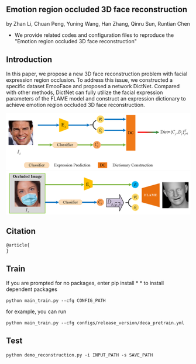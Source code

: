 ## Emotion region occluded 3D face reconstruction

by Zhan Li, Chuan Peng, Yuning Wang, Han Zhang, Qinru Sun, Runtian Chen


* We provide related codes and configuration files to reproduce the "Emotion region occluded 3D face reconstruction"

## Introduction
In this paper, we propose a new 3D face reconstruction problem with facial expression region occlusion. To address this issue, we constructed a specific dataset EmooFace and proposed a network DictNet. Compared with other methods, DictNet can fully utilize the facial expression parameters of the FLAME  model and construct an expression dictionary to achieve emotion region occluded 3D face reconstruction.

<div align="center">
  <img src="figures/framework.png" width="600" />
</div>

<div align="center">
  <img src="figures/framework1.png" width="600" />
</div>

## Citation
```
@article{
}
```

## Train
If you are prompted for no packages, enter pip install * * to install dependent packages
```
python main_train.py --cfg CONFIG_PATH
```
for example, you can run
```
python main_train.py --cfg configs/release_version/deca_pretrain.yml
```

## Test
```
python demo_reconstruction.py -i INPUT_PATH -s SAVE_PATH
```
